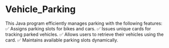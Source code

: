 # Vehicle_Parking
This Java program efficiently manages parking with the following features: ✅ Assigns parking slots for bikes and cars.
✅ Issues unique cards for tracking parked vehicles.
✅ Allows users to retrieve their vehicles using the card.
✅ Maintains available parking slots dynamically.
